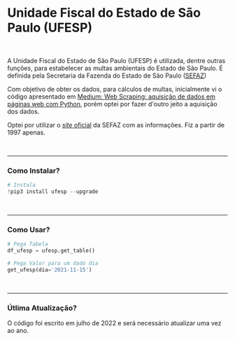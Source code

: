 # Unidade Fiscal do Estado de São Paulo (UFESP)

<br>

A Unidade Fiscal do Estado de São Paulo (UFESP) é utilizada, dentre outras funções, para estabelecer as multas ambientais do Estado de São Paulo. É definida pela Secretaria da Fazenda do Estado de São Paulo ([SEFAZ](https://portal.fazenda.sp.gov.br/))

Com objetivo de obter os dados, para cálculos de multas, inicialmente vi o código apresentado em [Medium: Web Scraping: aquisição de dados em páginas web com Python](https://medium.com/data-hackers/web-scraping-aquisi%C3%A7%C3%A3o-de-dados-em-p%C3%A1ginas-web-com-python-ec6e33e9e452), porém optei por fazer d'outro jeito a aquisição dos dados.

Optei por utilizar o [*site* oficial](https://legislacao.fazenda.sp.gov.br/Paginas/ValoresDaUFESP.aspx) da SEFAZ com as informações. Fiz a partir de 1997 apenas.

<br>

----

### Como Instalar?

```python
# Instala
!pip3 install ufesp --upgrade
```

<br>

----

### Como Usar?

```python
# Pega Tabela
df_ufesp = ufesp.get_table()

# Pega Valor para um dado dia
get_ufesp(dia='2021-11-15')
```

<br>

----

### Útlima Atualização?

O código foi escrito em julho de 2022 e será necessário atualizar uma vez ao ano.
